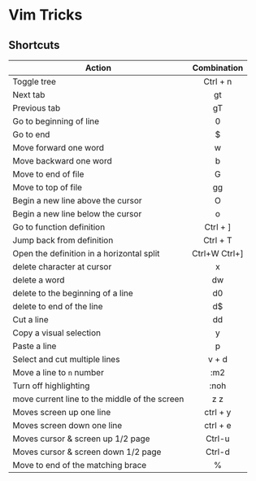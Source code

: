 # Vim Tricks

## Shortcuts

| Action                            | Combination |
|---------------------------------- |:------------:|
|Toggle tree                        | Ctrl + n |
|Next tab                           | gt |
|Previous tab                       | gT |
| Go to beginning of line           | 0 |
| Go to end                         | $ |
| Move forward one word             | w |
| Move backward one word            | b |
| Move to end of file               | G |
| Move to top of file               |gg |
| Begin a new line above the cursor | O |
| Begin a new line below the cursor | o |
| Go to function definition | Ctrl + ] |
| Jump back from definition  | Ctrl + T|
| Open the definition in a horizontal split | Ctrl+W Ctrl+] |
| delete character at cursor | x|
| delete a word | dw |
| delete to the beginning of a line | d0 |
| delete to end of the line | d$ |
| Cut a line| dd|
| Copy a visual selection | y |
| Paste a line | p |
| Select and cut multiple lines|v + d | 
| Move a line to `n` number | :m2|
| Turn off highlighting | :noh|
| move current line to the middle of the screen| z z|
| Moves screen up one line | ctrl + y|
| Moves screen down one line | ctrl + e|
|Moves cursor & screen up 1/2 page|Ctrl-u |
| Moves cursor & screen down 1/2 page | Ctrl-d|
| Move to end of the matching brace | % |

